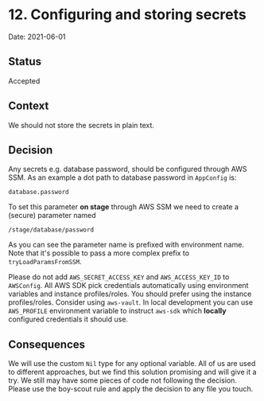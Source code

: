 # 12. Configuring and storing secrets

Date: 2021-06-01

## Status

Accepted

## Context

We should not store the secrets in plain text.

## Decision

Any secrets e.g. database password, should be configured through AWS SSM.
As an example a dot path to database password in `AppConfig` is:

```
database.password
```

To set this parameter **on stage** through AWS SSM we need to create a (secure) parameter named

```
/stage/database/password
```

As you can see the parameter name is prefixed with environment name.
Note that it's possible to pass a more complex prefix to `tryLoadParamsFromSSM`.

Please do not add `AWS_SECRET_ACCESS_KEY` and `AWS_ACCESS_KEY_ID` to `AWSConfig`.
All AWS SDK pick credentials automatically using environment variables and instance profiles/roles.
You should prefer using the instance profiles/roles. Consider using `aws-vault`.
In local development you can use `AWS_PROFILE` environment variable to instruct `aws-sdk` which **locally** configured credentials it should use.

## Consequences

We will use the custom `Nil` type for any optional variable.
All of us are used to different approaches, but we find this solution promising and will give it a try.
We still may have some pieces of code not following the decision. Please use the boy-scout rule and apply the decision to any file you touch.
